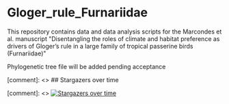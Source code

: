 # Gloger_rule_Furnariidae

This repository contains data and data analysis scripts for the Marcondes et al. manuscript "Disentangling the roles of climate and habitat preference as drivers of Gloger’s rule in a large family of tropical passerine birds (Furnariidae)"

Phylogenetic tree file will be added pending acceptance

[comment]: <> ## Stargazers over time

[comment]: <> [![Stargazers over time](https://starchart.cc/jonnations/Gloger_rule_Furnariidae.svg)](https://starchart.cc/Gloger_rule_Furnariidae)


